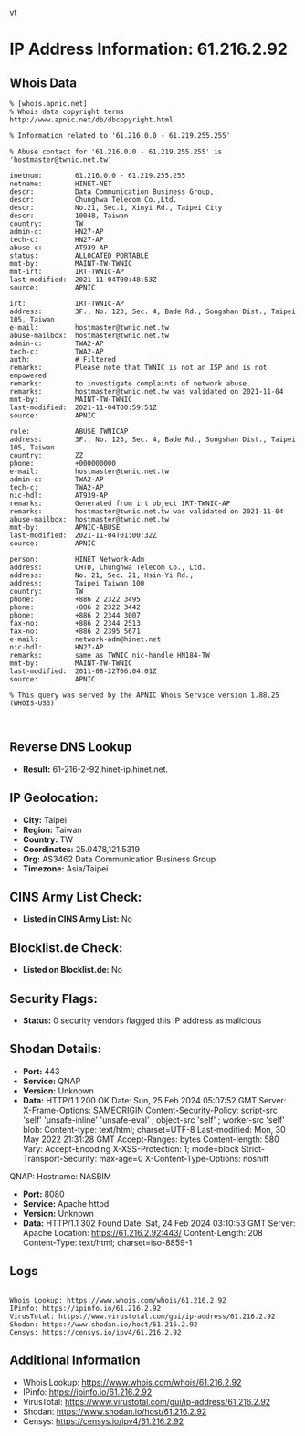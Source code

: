 vt
# IP Address Information: 61.216.2.92

## Whois Data
```
% [whois.apnic.net]
% Whois data copyright terms    http://www.apnic.net/db/dbcopyright.html

% Information related to '61.216.0.0 - 61.219.255.255'

% Abuse contact for '61.216.0.0 - 61.219.255.255' is 'hostmaster@twnic.net.tw'

inetnum:        61.216.0.0 - 61.219.255.255
netname:        HINET-NET
descr:          Data Communication Business Group,
descr:          Chunghwa Telecom Co.,Ltd.
descr:          No.21, Sec.1, Xinyi Rd., Taipei City
descr:          10048, Taiwan
country:        TW
admin-c:        HN27-AP
tech-c:         HN27-AP
abuse-c:        AT939-AP
status:         ALLOCATED PORTABLE
mnt-by:         MAINT-TW-TWNIC
mnt-irt:        IRT-TWNIC-AP
last-modified:  2021-11-04T00:48:53Z
source:         APNIC

irt:            IRT-TWNIC-AP
address:        3F., No. 123, Sec. 4, Bade Rd., Songshan Dist., Taipei 105, Taiwan
e-mail:         hostmaster@twnic.net.tw
abuse-mailbox:  hostmaster@twnic.net.tw
admin-c:        TWA2-AP
tech-c:         TWA2-AP
auth:           # Filtered
remarks:        Please note that TWNIC is not an ISP and is not empowered
remarks:        to investigate complaints of network abuse.
remarks:        hostmaster@twnic.net.tw was validated on 2021-11-04
mnt-by:         MAINT-TW-TWNIC
last-modified:  2021-11-04T00:59:51Z
source:         APNIC

role:           ABUSE TWNICAP
address:        3F., No. 123, Sec. 4, Bade Rd., Songshan Dist., Taipei 105, Taiwan
country:        ZZ
phone:          +000000000
e-mail:         hostmaster@twnic.net.tw
admin-c:        TWA2-AP
tech-c:         TWA2-AP
nic-hdl:        AT939-AP
remarks:        Generated from irt object IRT-TWNIC-AP
remarks:        hostmaster@twnic.net.tw was validated on 2021-11-04
abuse-mailbox:  hostmaster@twnic.net.tw
mnt-by:         APNIC-ABUSE
last-modified:  2021-11-04T01:00:32Z
source:         APNIC

person:         HINET Network-Adm
address:        CHTD, Chunghwa Telecom Co., Ltd.
address:        No. 21, Sec. 21, Hsin-Yi Rd.,
address:        Taipei Taiwan 100
country:        TW
phone:          +886 2 2322 3495
phone:          +886 2 2322 3442
phone:          +886 2 2344 3007
fax-no:         +886 2 2344 2513
fax-no:         +886 2 2395 5671
e-mail:         network-adm@hinet.net
nic-hdl:        HN27-AP
remarks:        same as TWNIC nic-handle HN184-TW
mnt-by:         MAINT-TW-TWNIC
last-modified:  2011-08-22T06:04:01Z
source:         APNIC

% This query was served by the APNIC Whois Service version 1.88.25 (WHOIS-US3)



```
## Reverse DNS Lookup
- **Result:** 61-216-2-92.hinet-ip.hinet.net.

## IP Geolocation:
- **City:** Taipei
- **Region:** Taiwan
- **Country:** TW
- **Coordinates:** 25.0478,121.5319
- **Org:** AS3462 Data Communication Business Group
- **Timezone:** Asia/Taipei

## CINS Army List Check:
- **Listed in CINS Army List:** 
No

## Blocklist.de Check:
- **Listed on Blocklist.de:** 
No

## Security Flags:
- **Status:** 0 security vendors flagged this IP address as malicious

## Shodan Details:
- **Port:** 443
- **Service:** QNAP
- **Version:** Unknown
- **Data:** HTTP/1.1 200 OK
Date: Sun, 25 Feb 2024 05:07:52 GMT
Server:  
X-Frame-Options: SAMEORIGIN
Content-Security-Policy: script-src 'self' 'unsafe-inline' 'unsafe-eval' ; object-src 'self' ; worker-src 'self' blob:
Content-type: text/html; charset=UTF-8
Last-modified: Mon, 30 May 2022 21:31:28 GMT
Accept-Ranges: bytes
Content-length: 580
Vary: Accept-Encoding
X-XSS-Protection: 1; mode=block
Strict-Transport-Security: max-age=0
X-Content-Type-Options: nosniff


QNAP:
  Hostname: NASBIM


- **Port:** 8080
- **Service:** Apache httpd
- **Version:** Unknown
- **Data:** HTTP/1.1 302 Found
Date: Sat, 24 Feb 2024 03:10:53 GMT
Server: Apache
Location: https://61.216.2.92:443/
Content-Length: 208
Content-Type: text/html; charset=iso-8859-1



## Logs
```

Whois Lookup: https://www.whois.com/whois/61.216.2.92
IPinfo: https://ipinfo.io/61.216.2.92
VirusTotal: https://www.virustotal.com/gui/ip-address/61.216.2.92
Shodan: https://www.shodan.io/host/61.216.2.92
Censys: https://censys.io/ipv4/61.216.2.92

```
## Additional Information
- Whois Lookup: https://www.whois.com/whois/61.216.2.92
- IPinfo: https://ipinfo.io/61.216.2.92
- VirusTotal: https://www.virustotal.com/gui/ip-address/61.216.2.92
- Shodan: https://www.shodan.io/host/61.216.2.92
- Censys: https://censys.io/ipv4/61.216.2.92

